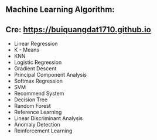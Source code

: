 ## Machine Learning Algorithm:
## Cre: https://buiquangdat1710.github.io

- Linear Regression
- K - Means
- KNN
- Logistic Regression
- Gradient Descent
- Principal Component Analysis
- Softmax Regression
- SVM
- Recommend System
- Decision Tree
- Random Forest
- Reference Learning
- Linear Discriminant Analysis
- Anomaly Detection
- Reinforcement Learning



